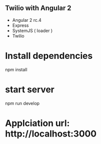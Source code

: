 ## Twilio with Angular 2


- Angular 2 rc.4
- Express
- SystemJS ( loader )
- Twilio

# Install dependencies
npm install

# start server
npm run develop

# Applciation url: http://localhost:3000
```
